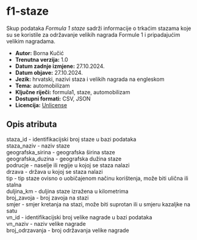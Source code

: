 # f1-staze

Skup podataka *Formula 1 staze* sadrži informacije o trkaćim stazama koje su se koristile za održavanje velikih nagrada Formule 1 i pripadajućim velikim nagradama.

- **Autor:** Borna Kučić
- **Trenutna verzija:** 1.0
- **Datum zadnje izmjene:** 27.10.2024.
- **Datum objave:** 27.10.2024.
- **Jezik:** hrvatski, nazivi staza i velikih nagrada na engleskom
- **Tema:** automobilizam
- **Ključne riječi:** formula1, staze, automobilizam
- **Dostupni formati:** CSV, JSON
- **Licencija:** [Unlicense](https://unlicense.org/)

## Opis atributa

staza_id - identifikacijski broj staze u bazi podataka  
staza_naziv - naziv staze  
geografska_sirina - geografska širina staze  
geografska_duzina - geografska dužina staze  
podrucje - naselje ili regije u kojoj se staza nalazi  
drzava - država u kojoj se staza nalazi  
tip - tip staze ovisno o uobičajenom načinu korištenja, može biti ulična ili stalna  
duljina_km - duljina staze izražena u kilometrima  
broj_zavoja - broj zavoja na stazi  
smjer - smjer kretanja na stazi, može biti suprotan ili u smjeru kazaljke na satu  
vn_id - identifikacijski broj velike nagrade u bazi podataka  
vn_naziv - naziv velike nagrade  
broj_odrzavanja - broj održavanja velike nagrade
